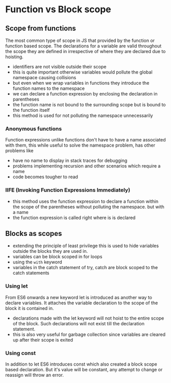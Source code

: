 # Function vs Block scope

## Scope from functions

The most common type of scope in JS that provided by the function or function based scope.
The declarations for a variable are valid throughout the scope they are defined in 
irrespective of where they are declared due to hoisting.

* identifiers are not visible outside their scope
* this is quite important otherwise variables would pollute the global namespace causing collisions
* but even when we wrap variables in functions they introduce the function names to the namespace
* we can declare a function expression by enclosing the declaration in parentheses
* the function name is not bound to the surrounding scope but is bound to the function itself
* this method is used for not polluting the namespace unnecessarily

### Anonymous functions

Function expressions unlike functions don't have to have a name associated with them, this 
while useful to solve the namespace problem, has other problems like
* have no name to display in stack traces for debugging
* problems implementing recursion and other scenarios which require a name
* code becomes tougher to read 

### IIFE (Invoking Function Expressions Immediately)

* this method uses the function expression to declare a function within the scope of the parentheses without polluting the namespace. but with a name
* the function expression is called right where is is declared

## Blocks as scopes

* extending the principle of least privilege this is used to hide variables outside the blocks they are used in.
* variables can be block scoped in for loops
* using the `with` keyword
* variables in the catch statement of try, catch are block scoped to the catch statements

### Using let

From ES6 onwards a new keyword let is introduced as another way to declare variables.
It attaches the variable declaration to the scope of the block it is contained in.

* declarations made with the let keyword will not hoist to the entire scope of the block. Such declarations will not exist till the declaration statement.
* this is also very useful for garbage collection since variables are cleared up after their scope is exited

### Using const

In addition to let ES6 introduces const which also created a block scope based declaration.
But it's value will be constant, any attempt to change or reassign will throw an error.
